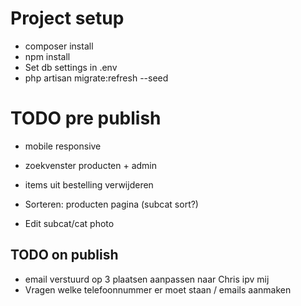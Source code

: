 # Project setup
- composer install
- npm install
- Set db settings in .env
- php artisan migrate:refresh --seed


# TODO pre publish
- mobile responsive
- zoekvenster producten + admin
- items uit bestelling verwijderen

- Sorteren: producten pagina (subcat sort?)
- Edit subcat/cat photo


## TODO on publish
- email verstuurd op 3 plaatsen aanpassen naar Chris ipv mij
- Vragen welke telefoonnummer er moet staan / emails aanmaken
